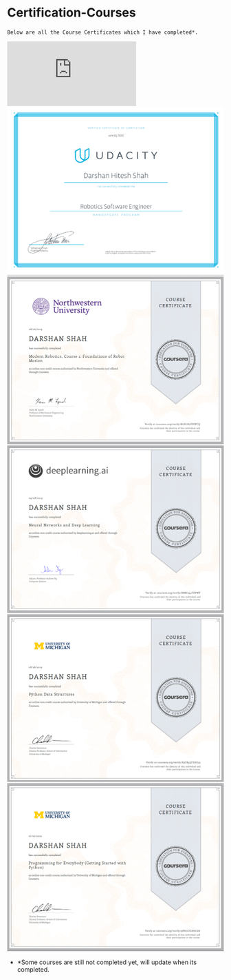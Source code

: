# Certification-Courses

`Below are all the Course Certificates which I have completed*.`

![pic6](https://github.com/darshan6998/Certification-Courses/blob/master/Certification%20Courses/Udacity%20Nanodegree%20Graduation%20Certificate.pdf)
![pic1](https://github.com/darshan6998/Certification-Courses/blob/master/CertificatesImages/Robotics%20Software%20Engineer%20Udacity.png)
![pic2](https://github.com/darshan6998/Certification-Courses/blob/master/CertificatesImages/Coursera%20Modern%20Robotics.png)
![pic3](https://github.com/darshan6998/Certification-Courses/blob/master/CertificatesImages/Coursera%20Neural%20Network%20and%20Deep%20Learning.png)
![pic4](https://github.com/darshan6998/Certification-Courses/blob/master/CertificatesImages/Coursera%20Python%20data%20Structures.png)
![pic5](https://github.com/darshan6998/Certification-Courses/blob/master/CertificatesImages/Coursera%20Starting%20with%20Python.png)


  *   *Some courses are still not completed yet, will update when its completed.
